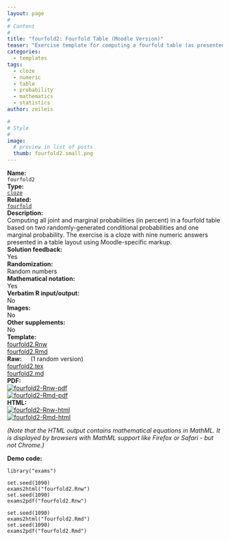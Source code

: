 ```yaml
---
layout: page
#
# Content
#
title: "fourfold2: Fourfold Table (Moodle Version)"
teaser: "Exercise template for computing a fourfold table (as presented in Moodle) of joint and marginal probabilities based on three randomly-drawn conditional or marginal probabilities."
categories:
  - templates
tags:
  - cloze
  - numeric
  - table
  - probability
  - mathematics
  - statistics
author: zeileis

#
# Style
#
image:
  # preview in list of posts
  thumb: fourfold2.small.png
---
```


<div class='row t1 b1'>
  <div class='medium-4 columns'><b>Name:</b></div>
  <div class='medium-8 columns'><code class="highlighter-rouge">fourfold2</code></div>
</div>
<div class='row t1 b1'>
  <div class='medium-4 columns'><b>Type:</b></div>
  <div class='medium-8 columns'><a href="{{ site.url }}/tag/cloze/"><code class="highlighter-rouge">cloze</code></a></div>
</div>
<div class='row t1 b1'>   <div class='medium-4 columns'><b>Related:</b></div>   <div class='medium-8 columns'><a href="{{ site.url }}/templates/fourfold/"><code class="highlighter-rouge">fourfold</code></a></div> </div>

<div class='row t20 b1'>
  <div class='medium-4 columns'><b>Description:</b></div>
  <div class='medium-8 columns'>Computing all joint and marginal probabilities (in percent) in a fourfold table based on two randomly-generated conditional probabilities and one marginal probability. The exercise is a cloze with nine numeric answers presented in a table layout using Moodle-specific markup.</div>
</div>
<div class='row t1 b1'>
  <div class='medium-4 columns'><b>Solution feedback:</b></div>
  <div class='medium-8 columns'>Yes</div>
</div>
<div class='row t1 b1'>
  <div class='medium-4 columns'><b>Randomization:</b></div>
  <div class='medium-8 columns'>Random numbers</div>
</div>
<div class='row t1 b1'>
  <div class='medium-4 columns'><b>Mathematical notation:</b></div>
  <div class='medium-8 columns'>Yes</div>
</div>
<div class='row t1 b1'>
  <div class='medium-4 columns'><b>Verbatim R input/output:</b></div>
  <div class='medium-8 columns'>No</div>
</div>
<div class='row t1 b1'>
  <div class='medium-4 columns'><b>Images:</b></div>
  <div class='medium-8 columns'>No</div>
</div>
<div class='row t1 b1'>
  <div class='medium-4 columns'><b>Other supplements:</b></div>
  <div class='medium-8 columns'>No</div>
</div>

<div class='row t20 b1'>
  <div class='medium-4 columns'><b>Template:</b></div>
  <div class='medium-4 columns'><a href="{{ site.url }}/assets/posts/2017-08-14-fourfold2//fourfold2.Rnw">fourfold2.Rnw</a></div>
  <div class='medium-4 columns'><a href="{{ site.url }}/assets/posts/2017-08-14-fourfold2//fourfold2.Rmd">fourfold2.Rmd</a></div>
</div>
<div class='row t1 b1'>
  <div class='medium-4 columns'><b>Raw:</b> (1 random version)</div>
  <div class='medium-4 columns'><a href="{{ site.url }}/assets/posts/2017-08-14-fourfold2//fourfold2.tex">fourfold2.tex</a></div>
  <div class='medium-4 columns'><a href="{{ site.url }}/assets/posts/2017-08-14-fourfold2//fourfold2.md" >fourfold2.md</a></div>
</div>
<div class='row t1 b1'>
  <div class='medium-4 columns'><b>PDF:</b></div>
  <div class='medium-4 columns'><a href="{{ site.url }}/assets/posts/2017-08-14-fourfold2//fourfold2-Rnw.pdf"><img src="{{ site.url }}/assets/posts/2017-08-14-fourfold2//fourfold2-Rnw-pdf.png" alt="fourfold2-Rnw-pdf"/></a></div>
  <div class='medium-4 columns'><a href="{{ site.url }}/assets/posts/2017-08-14-fourfold2//fourfold2-Rmd.pdf"><img src="{{ site.url }}/assets/posts/2017-08-14-fourfold2//fourfold2-Rmd-pdf.png" alt="fourfold2-Rmd-pdf"/></a></div>
</div>
<div class='row t1 b20'>
  <div class='medium-4 columns'><b>HTML:</b></div>
  <div class='medium-4 columns'><a href="{{ site.url }}/assets/posts/2017-08-14-fourfold2//fourfold2-Rnw.html"><img src="{{ site.url }}/assets/posts/2017-08-14-fourfold2//fourfold2-Rnw-html.png" alt="fourfold2-Rnw-html"/></a></div>
  <div class='medium-4 columns'><a href="{{ site.url }}/assets/posts/2017-08-14-fourfold2//fourfold2-Rmd.html"><img src="{{ site.url }}/assets/posts/2017-08-14-fourfold2//fourfold2-Rmd-html.png" alt="fourfold2-Rmd-html"/></a></div>
</div>

_(Note that the HTML output contains mathematical equations in MathML. It is displayed by browsers with MathML support like Firefox or Safari - but not Chrome.)_

**Demo code:**

<pre><code class="prettyprint ">library(&quot;exams&quot;)

set.seed(1090)
exams2html(&quot;fourfold2.Rnw&quot;)
set.seed(1090)
exams2pdf(&quot;fourfold2.Rnw&quot;)

set.seed(1090)
exams2html(&quot;fourfold2.Rmd&quot;)
set.seed(1090)
exams2pdf(&quot;fourfold2.Rmd&quot;)</code></pre>
